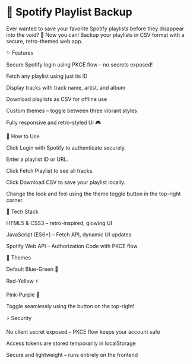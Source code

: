 # 🎵 Spotify Playlist Backup

Ever wanted to save your favorite Spotify playlists before they disappear into the void? 🚀
Now you can! Backup your playlists in CSV format with a secure, retro-themed web app.

✨ Features

Secure Spotify login using PKCE flow – no secrets exposed!

Fetch any playlist using just its ID

Display tracks with track name, artist, and album

Download playlists as CSV for offline use

Custom themes – toggle between three vibrant styles

Fully responsive and retro-styled UI 🎮

🚀 How to Use

Click Login with Spotify to authenticate securely.

Enter a playlist ID or URL.

Click Fetch Playlist to see all tracks.

Click Download CSV to save your playlist locally.

Change the look and feel using the theme toggle button in the top-right corner.

🔧 Tech Stack

HTML5 & CSS3 – retro-inspired, glowing UI

JavaScript (ES6+) – Fetch API, dynamic UI updates

Spotify Web API – Authorization Code with PKCE flow

🎨 Themes

Default Blue-Green 🌊

Red-Yellow ⚡

Pink-Purple 💜

Toggle seamlessly using the button on the top-right!

⚡ Security

No client secret exposed – PKCE flow keeps your account safe

Access tokens are stored temporarily in localStorage

Secure and lightweight – runs entirely on the frontend
